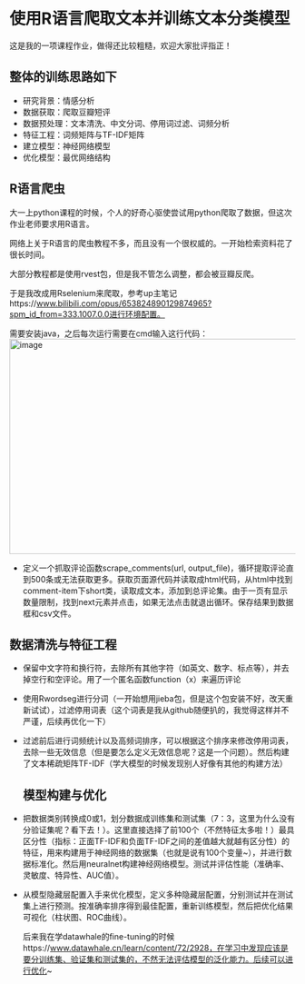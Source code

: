 # 使用R语言爬取文本并训练文本分类模型


这是我的一项课程作业，做得还比较粗糙，欢迎大家批评指正！


## 整体的训练思路如下
  
- 研究背景：情感分析
- 数据获取：爬取豆瓣短评
- 数据预处理：文本清洗、中文分词、停用词过滤、词频分析
- 特征工程：词频矩阵与TF-IDF矩阵
- 建立模型：神经网络模型
- 优化模型：最优网络结构

## R语言爬虫
  大一上python课程的时候，个人的好奇心驱使尝试用python爬取了数据，但这次作业老师要求用R语言。

  
  网络上关于R语言的爬虫教程不多，而且没有一个很权威的。一开始检索资料花了很长时间。
  
  
  大部分教程都是使用rvest包，但是我不管怎么调整，都会被豆瓣反爬。
  
  
  于是我改成用Rselenium来爬取，参考up主笔记https://www.bilibili.com/opus/653824890129874965?spm_id_from=333.1007.0.0进行环境配置。

  
  需要安装java，之后每次运行需要在cmd输入这行代码：
<img width="1475" height="379" alt="image" src="https://github.com/user-attachments/assets/ab4e32ba-f458-4ed8-bf51-060faa8410ff" />


- 定义一个抓取评论函数scrape_comments(url, output_file)，循环提取评论直到500条或无法获取更多。获取页面源代码并读取成html代码，从html中找到comment-item下short类，读取成文本，添加到总评论集。由于一页有显示数量限制，找到next元素并点击，如果无法点击就退出循环。保存结果到数据框和csv文件。

## 数据清洗与特征工程

- 保留中文字符和换行符，去除所有其他字符（如英文、数字、标点等），并去掉空行和空评论。用了一个匿名函数function（x）来遍历评论
- 使用Rwordseg进行分词（一开始想用jieba包，但是这个包安装不好，改天重新试试），过滤停用词表（这个词表是我从github随便扒的，我觉得这样并不严谨，后续再优化一下）
- 过滤前后进行词频统计以及高频词排序，可以根据这个排序来修改停用词表，去除一些无效信息（但是要怎么定义无效信息呢？这是一个问题）。然后构建了文本稀疏矩阵TF-IDF（学大模型的时候发现别人好像有其他的构建方法）

  
  ## 模型构建与优化
  
- 把数据类别转换成0或1，划分数据成训练集和测试集（7：3，这里为什么没有分验证集呢？看下去！）。这里直接选择了前100个（不然特征太多啦！）最具区分性（指标：正面TF-IDF和负面TF-IDF之间的差值越大就越有区分性）的特征，用来构建用于神经网络的数据集（也就是说有100个变量~），并进行数据标准化。然后用neuralnet构建神经网络模型。测试并评估性能（准确率、灵敏度、特异性、AUC值）。
- 从模型隐藏层配置入手来优化模型，定义多种隐藏层配置，分别测试并在测试集上进行预测。按准确率排序得到最佳配置，重新训练模型，然后把优化结果可视化（柱状图、ROC曲线）。


  后来我在学datawhale的fine-tuning的时候https://www.datawhale.cn/learn/content/72/2928，在学习中发现应该是要分训练集、验证集和测试集的，不然无法评估模型的泛化能力。后续可以进行优化~

